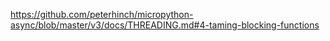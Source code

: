 https://github.com/peterhinch/micropython-async/blob/master/v3/docs/THREADING.md#4-taming-blocking-functions